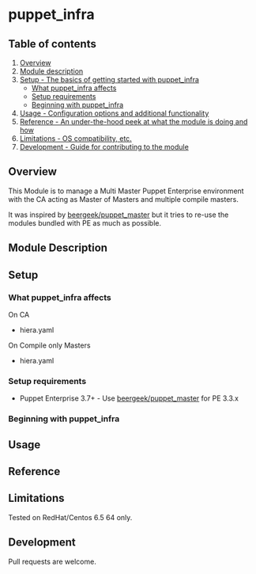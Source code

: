 # puppet_infra 

## Table of contents

1. [Overview](#overview)
2. [Module description](#module-description)
3. [Setup - The basics of getting started with puppet_infra](#setup)
    * [What puppet_infra affects](#what-infra-affects)
    * [Setup requirements](#setup-requirements)
    * [Beginning with puppet_infra](#beginning-with-puppet_infra)
4. [Usage - Configuration options and additional functionality](#usage)
5. [Reference - An under-the-hood peek at what the module is doing and how](#reference)
5. [Limitations - OS compatibility, etc.](#limitations)
6. [Development - Guide for contributing to the module](#development)

## Overview

This Module is to manage a Multi Master Puppet Enterprise environment with the CA acting as Master of Masters and multiple compile masters.

It was inspired by [beergeek/puppet_master](https://github.com/beergeek/puppet_master) but it tries to re-use the modules  bundled with PE as much as possible.

## Module Description

## Setup

### What puppet_infra affects

On CA
  * hiera.yaml

On Compile only Masters
  * hiera.yaml


### Setup requirements

* Puppet Enterprise 3.7+ - Use [beergeek/puppet_master](https://github.com/beergeek/puppet_master) for PE 3.3.x


### Beginning with puppet_infra
## Usage
## Reference

## Limitations

Tested on RedHat/Centos 6.5 64 only.

## Development

Pull requests are welcome.



